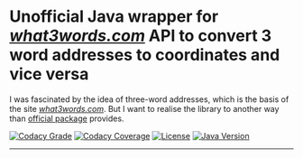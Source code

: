 # Unofficial Java wrapper for _[what3words.com][]_ API to convert 3 word addresses to coordinates and vice versa

I was fascinated by the idea of three-word addresses,
which is the basis of the site _[what3words.com][]_.
But I want to realise the library to another way
than [official package][w3w-java-wrapper] provides.

[![Codacy Grade](https://app.codacy.com/project/badge/Grade/d37efa48e50b4898bc6c2a213ddb0ead)](https://www.codacy.com/gl/bot-by/what3words-api/dashboard?utm_source=gitlab.com&amp;utm_medium=referral&amp;utm_content=bot-by/what3words-api&amp;utm_campaign=Badge_Grade)
[![Codacy Coverage](https://app.codacy.com/project/badge/Coverage/d37efa48e50b4898bc6c2a213ddb0ead)](https://www.codacy.com/gl/bot-by/what3words-api/dashboard?utm_source=gitlab.com&utm_medium=referral&utm_content=bot-by/what3words-api&utm_campaign=Badge_Coverage)
[![License](https://img.shields.io/badge/license-Apache%202.0-blue.svg?style=flat)](http://www.apache.org/licenses/LICENSE-2.0.html)
[![Java Version](https://img.shields.io/static/v1?label=java&message=11&color=blue&logo=java&logoColor=E23D28)](https://www.oracle.com/java/technologies/javase-jdk11-downloads.html)

***

[what3words.com]: https://what3words.com/ "It’s the easiest way to find and share exact locations."
[w3w-java-wrapper]: https://github.com/what3words/w3w-java-wrapper "Java library for what3words REST API."
